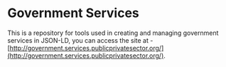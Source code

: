Government Services
===================

This is a repository for tools used in creating and managing government services in JSON-LD, you can access the site at - [http://government.services.publicprivatesector.org/](http://government.services.publicprivatesector.org/).
